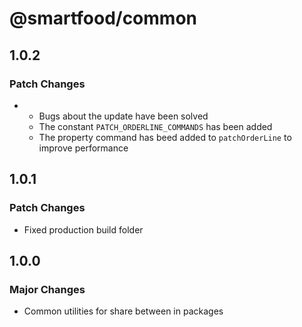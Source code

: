 # @smartfood/common

## 1.0.2

### Patch Changes

- - Bugs about the update have been solved
  - The constant `PATCH_ORDERLINE_COMMANDS` has been added
  - The property command has beed added to `patchOrderLine` to improve performance

## 1.0.1

### Patch Changes

- Fixed production build folder

## 1.0.0

### Major Changes

- Common utilities for share between in packages
